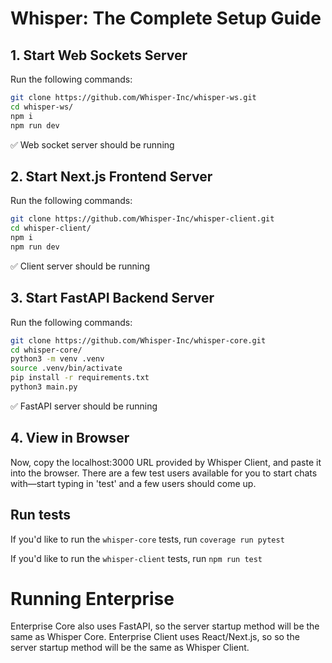 # Whisper: The Complete Setup Guide

## 1. Start Web Sockets Server

Run the following commands:

```bash
git clone https://github.com/Whisper-Inc/whisper-ws.git
cd whisper-ws/
npm i
npm run dev
```

✅ Web socket server should be running

## 2. Start Next.js Frontend Server

Run the following commands:

```bash
git clone https://github.com/Whisper-Inc/whisper-client.git
cd whisper-client/
npm i
npm run dev
```

✅ Client server should be running

## 3. Start FastAPI Backend Server

Run the following commands:

```bash
git clone https://github.com/Whisper-Inc/whisper-core.git
cd whisper-core/
python3 -m venv .venv
source .venv/bin/activate
pip install -r requirements.txt
python3 main.py
```

✅ FastAPI server should be running

## 4. View in Browser

Now, copy the localhost:3000 URL provided by Whisper Client, and paste it into the browser. There are a few test users available for you to start chats with—start typing in 'test' and a few users should come up.

## Run tests

If you'd like to run the `whisper-core` tests, run `coverage run pytest`

If you'd like to run the `whisper-client` tests, run `npm run test`

# Running Enterprise

Enterprise Core also uses FastAPI, so the server startup method will be the same as Whisper Core. Enterprise Client uses React/Next.js, so so the server startup method will be the same as Whisper Client.
